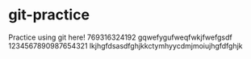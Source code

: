 # git-practice
Practice using git here!
769316324192
gqwefygufweqfwkjfwefgsdf
1234567890987654321
lkjhgfdsasdfghjkkctymhyycdmjmoiujhgfdfghjk
